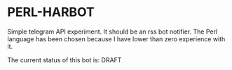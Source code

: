 # PERL-HARBOT

Simple telegram API experiment. It should be an rss bot notifier.
The Perl language has been chosen because I have lower than zero experience
with it.

The current status of this bot is: DRAFT
